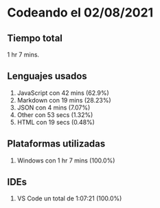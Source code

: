 # Codeando el 02/08/2021

## Tiempo total
1 hr 7 mins.

## Lenguajes usados
1. JavaScript con 42 mins (62.9%)
1. Markdown con 19 mins (28.23%)
1. JSON con 4 mins (7.07%)
1. Other con 53 secs (1.32%)
1. HTML con 19 secs (0.48%)

## Plataformas utilizadas
1. Windows con 1 hr 7 mins (100.0%)

## IDEs
1. VS Code un total de 1:07:21 (100.0%)
